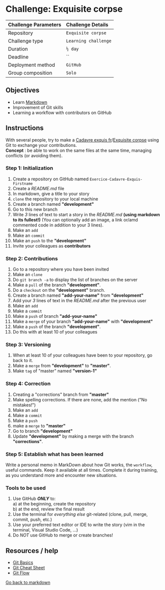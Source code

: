 # Challenge: Exquisite corpse
|Challenge Parameters  |Challenge Details              |
|:---------------------|:------------------------------|
|Repository            |`Exquisite corpse`             |
|Challenge type        |`Learning challenge`           |
|Duration              |`½ day`                        |
|Deadline              |``       				       |
|Deployment method     |`GitHub`                       |
|Group composition     |`Solo`                         |


## Objectives

- Learn [Markdown](https://github.com/adam-p/markdown-here/wiki/Markdown-Cheatsheet)
- Improvement of Git skills
- Learning a workflow with contributors on GitHub

## Instructions

With several people, try to make a [Cadavre exquis fr](https://fr.wikipedia.org/wiki/Cadavre_exquis_(jeu))/[Exquisite corpse](https://en.wikipedia.org/wiki/Exquisite_corpse) using Git to exchange your contributions.   
**Concept** : be able to work on the same files at the same time, managing conflicts (or avoiding them).

### Step 1: Initialization
1. Create a repository on GitHub named `Exercice-Cadavre-Exquis-Firstname`
1. Create a *README.md* file
1. In markdown, give a title to your story
1. `clone` the repository to your local machine
1. Create a branch named __"development"__
1. Go to this new branch
1. Write *3* lines of text to start a story in the *README.md* __(using markdown to its fullest!)__ (You can optionally add an image, a link or/amd commented code in addition to your 3 lines).
1. Make an `add`
1. Make an `commit`
1. Make an `push` to the __"development"__
1. Invite your colleagues as __contributors__

### Step 2: Contributions
1. Go to a repository where you have been invited
1. Make an `clone`
1. Do `git branch -a` to display the list of branches on the server
1. Make a `pull` of the branch __"development"__.
1. Do a `checkout` on the __"development"__ branch.
1. Create a branch named __"add-your-name"__ from __"development"__
1. Add your *3* lines of text in the *README.md* after the previous user 
1. Make an `add`
1. Make a `commit`
1. Make a `push` of branch __"add-your-name"__
1. Make a `merge` of your branch __"add-your-name"__ with __"development"__
1. Make a `push` of the branch __"development"__.
1. Do this with at least 10 of your colleagues

### Step 3: Versioning
1. When at least 10 of your colleagues have been to your repository, go back to it.
1. Make a `merge`  from __"development"__ to __"master"__.
1. Make `tag` of "master" named __"version-1"__

### Step 4: Correction
1. Creating a "corrections" branch from __"master"__
1. Make spelling corrections. If there are none, add the mention ("No mistakes!")
1. Make an `add`
1. Make a `commit` 
1. Make a `push`
1. make a `merge` to __"master"__
1. Go to branch __"development"__
1. Update __"development"__ by making a merge with the branch __"corrections"__.

### Step 5: Establish what has been learned
Write a personal memo in MarkDown about how Git works, the `workflow`, useful commands. Keep it available at all times. Complete it during training, as you understand more and encounter new situations.

### Tools to be used

1. Use GitHub **_ONLY_** to:  
   a) at the beginning, create the repository  
   b) at the end, review the final result
2. Use the terminal for _everything else_ git-related (clone, pull, merge, commit, push, etc.)
3. Use your preferred text editor or IDE to write the story (vim in the terminal, Visual Studio Code, ...)
4. Do _NOT_ use GitHub to merge or create branches!

## Resources / help

- [Git Basics](https://rogerdudler.github.io/git-guide/index.html)
- [Git Cheat Sheet](https://rogerdudler.github.io/git-guide/files/git_cheat_sheet.pdf)
- [Git Flow](https://lafor.ge/git-workfolow/)

[Go back to markdown](README.md)


